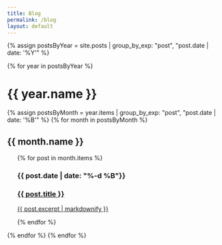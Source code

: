 ```yaml
---
title: Blog
permalink: /blog
layout: default
---
```


<link rel = "stylesheet" property = "stylesheet" href = "/assets/css/blog.css">

<div class = "posts">
{% assign postsByYear = site.posts | group_by_exp: "post", "post.date | date: '%Y'" %}

{% for year in postsByYear %}
<h1>{{ year.name }}</h1>
{% assign postsByMonth = year.items | group_by_exp: "post", "post.date | date: '%B'" %}
{% for month in postsByMonth %}
<h2>{{ month.name }}</h2>
<ul>
{% for post in month.items %}
<h3>{{ post.date | date: "%-d %B"}}</h3>
<div class = "post">
<a href = "{{ post.url }}">
<h3>{{ post.title }}</h3>
<p>{{ post.excerpt | markdownify }}</p>
</a>
</div>
{% endfor %}
</ul>
{% endfor %}
{% endfor %}
</div>